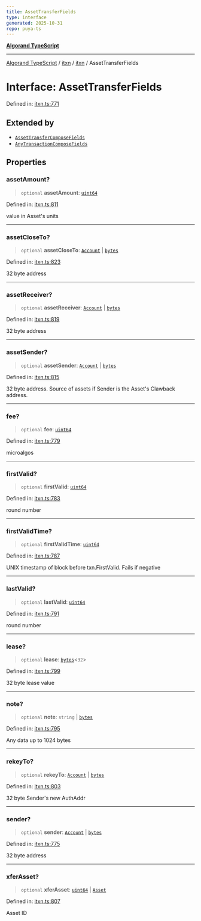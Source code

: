 ```yaml
---
title: AssetTransferFields
type: interface
generated: 2025-10-31
repo: puya-ts
---
```

[**Algorand TypeScript**](../../../../README.md)

***

[Algorand TypeScript](../../../../modules.md) / [itxn](../../../README.md) / [itxn](../README.md) / AssetTransferFields

# Interface: AssetTransferFields

Defined in: [itxn.ts:771](https://github.com/algorandfoundation/puya-ts/blob/main/packages/algo-ts/src/itxn.ts#L771)

## Extended by

- [`AssetTransferComposeFields`](../../../../index/interfaces/AssetTransferComposeFields.md)
- [`AnyTransactionComposeFields`](../../../../index/interfaces/AnyTransactionComposeFields.md)

## Properties

### assetAmount?

> `optional` **assetAmount**: [`uint64`](../../../../index/type-aliases/uint64.md)

Defined in: [itxn.ts:811](https://github.com/algorandfoundation/puya-ts/blob/main/packages/algo-ts/src/itxn.ts#L811)

value in Asset's units

***

### assetCloseTo?

> `optional` **assetCloseTo**: [`Account`](../../../../index/type-aliases/Account.md) \| [`bytes`](../../../../index/type-aliases/bytes.md)

Defined in: [itxn.ts:823](https://github.com/algorandfoundation/puya-ts/blob/main/packages/algo-ts/src/itxn.ts#L823)

32 byte address

***

### assetReceiver?

> `optional` **assetReceiver**: [`Account`](../../../../index/type-aliases/Account.md) \| [`bytes`](../../../../index/type-aliases/bytes.md)

Defined in: [itxn.ts:819](https://github.com/algorandfoundation/puya-ts/blob/main/packages/algo-ts/src/itxn.ts#L819)

32 byte address

***

### assetSender?

> `optional` **assetSender**: [`Account`](../../../../index/type-aliases/Account.md) \| [`bytes`](../../../../index/type-aliases/bytes.md)

Defined in: [itxn.ts:815](https://github.com/algorandfoundation/puya-ts/blob/main/packages/algo-ts/src/itxn.ts#L815)

32 byte address. Source of assets if Sender is the Asset's Clawback address.

***

### fee?

> `optional` **fee**: [`uint64`](../../../../index/type-aliases/uint64.md)

Defined in: [itxn.ts:779](https://github.com/algorandfoundation/puya-ts/blob/main/packages/algo-ts/src/itxn.ts#L779)

microalgos

***

### firstValid?

> `optional` **firstValid**: [`uint64`](../../../../index/type-aliases/uint64.md)

Defined in: [itxn.ts:783](https://github.com/algorandfoundation/puya-ts/blob/main/packages/algo-ts/src/itxn.ts#L783)

round number

***

### firstValidTime?

> `optional` **firstValidTime**: [`uint64`](../../../../index/type-aliases/uint64.md)

Defined in: [itxn.ts:787](https://github.com/algorandfoundation/puya-ts/blob/main/packages/algo-ts/src/itxn.ts#L787)

UNIX timestamp of block before txn.FirstValid. Fails if negative

***

### lastValid?

> `optional` **lastValid**: [`uint64`](../../../../index/type-aliases/uint64.md)

Defined in: [itxn.ts:791](https://github.com/algorandfoundation/puya-ts/blob/main/packages/algo-ts/src/itxn.ts#L791)

round number

***

### lease?

> `optional` **lease**: [`bytes`](../../../../index/type-aliases/bytes.md)\<`32`\>

Defined in: [itxn.ts:799](https://github.com/algorandfoundation/puya-ts/blob/main/packages/algo-ts/src/itxn.ts#L799)

32 byte lease value

***

### note?

> `optional` **note**: `string` \| [`bytes`](../../../../index/type-aliases/bytes.md)

Defined in: [itxn.ts:795](https://github.com/algorandfoundation/puya-ts/blob/main/packages/algo-ts/src/itxn.ts#L795)

Any data up to 1024 bytes

***

### rekeyTo?

> `optional` **rekeyTo**: [`Account`](../../../../index/type-aliases/Account.md) \| [`bytes`](../../../../index/type-aliases/bytes.md)

Defined in: [itxn.ts:803](https://github.com/algorandfoundation/puya-ts/blob/main/packages/algo-ts/src/itxn.ts#L803)

32 byte Sender's new AuthAddr

***

### sender?

> `optional` **sender**: [`Account`](../../../../index/type-aliases/Account.md) \| [`bytes`](../../../../index/type-aliases/bytes.md)

Defined in: [itxn.ts:775](https://github.com/algorandfoundation/puya-ts/blob/main/packages/algo-ts/src/itxn.ts#L775)

32 byte address

***

### xferAsset?

> `optional` **xferAsset**: [`uint64`](../../../../index/type-aliases/uint64.md) \| [`Asset`](../../../../index/type-aliases/Asset.md)

Defined in: [itxn.ts:807](https://github.com/algorandfoundation/puya-ts/blob/main/packages/algo-ts/src/itxn.ts#L807)

Asset ID
